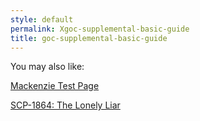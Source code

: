 ```yaml
---
style: default
permalink: Xgoc-supplemental-basic-guide
title: goc-supplemental-basic-guide
---
```

You may also like:

[Mackenzie Test Page](http://scp-wiki.net/mackenzie-test-page)

[SCP-1864: The Lonely Liar](http://scp-wiki.net/scp-1864)
